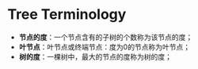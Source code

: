 # Tree Terminology

- **节点的度**：一个节点含有的子树的个数称为该节点的度；
- **叶节点**：叶节点或终端节点：度为0的节点称为叶节点；
- **树的度**：一棵树中，最大的节点的度称为树的度；